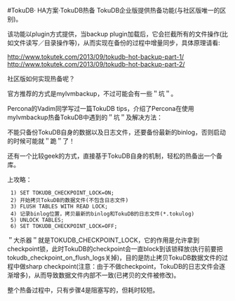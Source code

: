 #TokuDB· HA方案·TokuDB热备
TokuDB企业版提供热备功能(与社区版唯一的区别)。

该功能以plugin方式提供，当backup plugin加载后，它会拦截所有的文件操作(比如文件读写／目录操作等)，从而实现在备份的过程中增量同步，具体原理请看:

http://www.tokutek.com/2013/09/tokudb-hot-backup-part-1/
http://www.tokutek.com/2013/09/tokudb-hot-backup-part-2/

社区版如何实现热备呢？

官方推荐的方式是mylvmbackup，不过可能会有一些＂坑＂。

Percona的Vadim同学写过一篇TokuDB tips，介绍了Percona在使用mylvmbackup热备TokuDB中遇到的＂坑＂及解决方法：

不能只备份TokuDB自身的数据以及日志文件，还要备份最新的binlog，否则启动的时候可能就＂跪＂了！

还有一个比较geek的方式，直接基于TokuDB自身的机制，轻松的热备出一个备库。

上攻略：

```
 1) SET TOKUDB_CHECKPOINT_LOCK=ON;
 2) 开始拷贝TokuDB的数据文件(不包含日志文件)
 3) FLUSH TABLES WITH READ LOCK;
 4) 记录binlog位置，拷贝最新的binlog和TokuDB的日志文件(*.tokulog)
 5) UNLOCK TABLES;
 6) SET TOKUDB_CHECKPOINT_LOCK=OFF;
``` 
＂大杀器＂就是TOKUDB_CHECKPOINT_LOCK，它的作用是允许拿到checkpoint锁，此时TokuDB的checkpoint会一直block到该锁释放(执行前要把tokudb_checkpoint_on_flush_logs关掉)，目的是防止拷贝TokuDB数据文件的过程中做sharp checkpoint(注意：由于不做checkpoint，TokuDB的日志文件会逐渐增多)，从而导致数据文件内部不一致(已拷贝的文件被修改)。

整个热备过程中，只有步骤4是阻塞写的，但耗时较短。